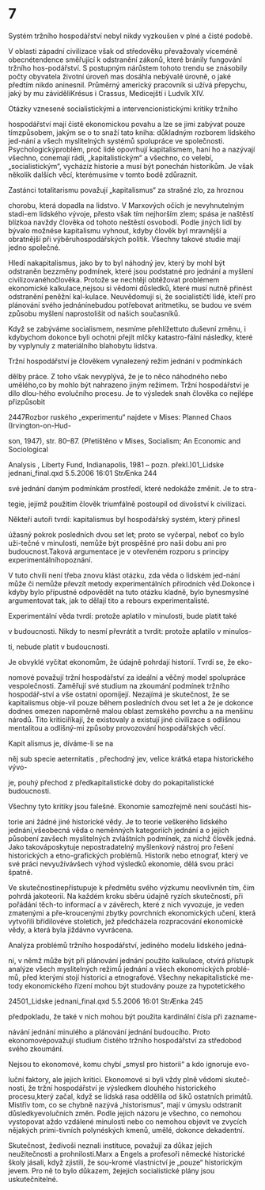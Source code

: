 # 7

Systém tržního hospodářství nebyl nikdy vyzkoušen v plné a čisté podobě.

V oblasti západní civilizace však od středověku převažovaly víceméně obecnétendence směřující k odstranění zákonů, které bránily fungování tržního hos-podářství. S postupným nárůstem tohoto trendu se znásobily počty obyvatela životní úroveň mas dosáhla nebývalé úrovně, o jaké předtím nikdo aninesnil. Průměrný americký pracovník si užívá přepychu, jaký by mu záviděliKrésus i Crassus, Medicejští i Ludvík XIV.

Otázky vznesené socialistickými a intervencionistickými kritiky tržního

hospodářství mají čistě ekonomickou povahu a lze se jimi zabývat pouze tímzpůsobem, jakým se o to snaží tato kniha: důkladným rozborem lidského jed-nání a všech myslitelných systémů spolupráce ve společnosti. Psychologickýproblém, proč lidé opovrhují kapitalismem, haní ho a nazývají všechno, conemají rádi, „kapitalistickým“ a všechno, co velebí, „socialistickým“, vycházíz historie a musí být ponechán historikům. Je však několik dalších věcí, kterémusíme v tomto bodě zdůraznit.

Zastánci totalitarismu považují „kapitalismus“ za strašné zlo, za hroznou

chorobu, která dopadla na lidstvo. V Marxových očích je nevyhnutelným stadi-em lidského vývoje, přesto však tím nejhorším zlem; spása je naštěstí blízkoa navždy člověka od tohoto neštěstí osvobodí. Podle jiných lidí by bývalo možnése kapitalismu vyhnout, kdyby člověk byl mravnější a obratnější při výběruhospodářských politik. Všechny takové studie mají jedno společné.

Hledí nakapitalismus, jako by to byl náhodný jev, který by mohl být odstraněn bezzměny podmínek, které jsou podstatné pro jednání a myšlení civilizovanéhočlověka. Protože se nechtějí obtěžovat problémem ekonomické kalkulace,nejsou si vědomi důsledků, které musí nutně přinést odstranění peněžní kal-kulace. Neuvědomují si, že socialističtí lidé, kteří pro plánování svého jednánínebudou potřebovat aritmetiku, se budou ve svém způsobu myšlení naprostolišit od našich současníků.

Když se zabýváme socialismem, nesmíme přehlížettuto duševní změnu, i kdybychom dokonce byli ochotni přejít mlčky katastro-fální následky, které by vyplynuly z materiálního blahobytu lidstva.

Tržní hospodářství je člověkem vynalezený režim jednání v podmínkách

dělby práce. Z toho však nevyplývá, že je to něco náhodného nebo umělého,co by mohlo být nahrazeno jiným režimem. Tržní hospodářství je dílo dlou-hého evolučního procesu. Je to výsledek snah člověka co nejlépe přizpůsobit

2447Rozbor ruského „experimentu“ najdete v Mises: Planned Chaos (Irvington-on-Hud-

son, 1947), str. 80–87. (Přetištěno v Mises, Socialism; An Economic and Sociological

Analysis , Liberty Fund, Indianapolis, 1981 – pozn. překl.)01_Lidske jednani_final.qxd 5.5.2006 16:01 StrÆnka 244

své jednání daným podmínkám prostředí, které nedokáže změnit. Je to stra-

tegie, jejímž použitím člověk triumfálně postoupil od divošství k civilizaci.

Někteří autoři tvrdí: kapitalismus byl hospodářský systém, který přinesl

úžasný pokrok posledních dvou set let; proto se vyčerpal, neboť co bylo uži-tečné v minulosti, nemůže být prospěšné pro naši dobu ani pro budoucnost.Taková argumentace je v otevřeném rozporu s principy experimentálníhopoznání.

V tuto chvíli není třeba znovu klást otázku, zda věda o lidském jed-nání může či nemůže převzít metody experimentálních přírodních věd.Dokonce i kdyby bylo přípustné odpovědět na tuto otázku kladně, bylo bynesmyslné argumentovat tak, jak to dělají tito a rebours experimentalisté.

Experimentální věda tvrdí: protože aplatilo v minulosti, bude platit také

v budoucnosti. Nikdy to nesmí převrátit a tvrdit: protože aplatilo v minulos-

ti, nebude platit v budoucnosti.

Je obvyklé vyčítat ekonomům, že údajně pohrdají historií. Tvrdí se, že eko-

nomové považují tržní hospodářství za ideální a věčný model spolupráce vespolečnosti. Zaměřují své studium na zkoumání podmínek tržního hospodář-ství a vše ostatní opomíjejí. Nezajímá je skutečnost, že se kapitalismus obje-vil pouze během posledních dvou set let a že je dokonce dodnes omezen napoměrně malou oblast zemského povrchu a na menšinu národů. Tito kriticiříkají, že existovaly a existují jiné civilizace s odlišnou mentalitou a odlišný-mi způsoby provozování hospodářských věcí.

Kapit alismus je, díváme-li se na

něj sub specie aeternitatis , přechodný jev, velice krátká etapa historického vývo-

je, pouhý přechod z předkapitalistické doby do pokapitalistické budoucnosti.

Všechny tyto kritiky jsou falešné. Ekonomie samozřejmě není součástí his-

torie ani žádné jiné historické vědy. Je to teorie veškerého lidského jednání,všeobecná věda o neměnných kategoriích jednání a o jejich působení zavšech myslitelných zvláštních podmínek, za nichž člověk jedná. Jako takováposkytuje nepostradatelný myšlenkový nástroj pro řešení historických a etno-grafických problémů. Historik nebo etnograf, který ve své práci nevyužívávšech výhod výsledků ekonomie, dělá svou práci špatně.

Ve skutečnostinepřistupuje k předmětu svého výzkumu neovlivněn tím, čím pohrdá jakoteorií. Na každém kroku sběru údajně ryzích skutečností, při pořádání těch-to informací a v závěrech, které z nich vyvozuje, je veden zmatenými a pře-kroucenými zbytky povrchních ekonomických učení, která vytvořili břídilovéve stoletích, jež předcházela rozpracování ekonomické vědy, a která byla jiždávno vyvrácena.

Analýza problémů tržního hospodářství, jediného modelu lidského jedná-

ní, v němž může být při plánování jednání použito kalkulace, otvírá přístupk analýze všech myslitelných režimů jednání a všech ekonomických problé-mů, před kterými stojí historici a etnografové. Všechny nekapitalistické me-tody ekonomického řízení mohou být studovány pouze za hypotetického

24501_Lidske jednani_final.qxd 5.5.2006 16:01 StrÆnka 245

předpokladu, že také v nich mohou být použita kardinální čísla při zazname-

návání jednání minulého a plánování jednání budoucího. Proto ekonomovépovažují studium čistého tržního hospodářství za středobod svého zkoumání.

Nejsou to ekonomové, komu chybí „smysl pro historii“ a kdo ignoruje evo-

luční faktory, ale jejich kritici. Ekonomové si byli vždy plně vědomi skuteč-nosti, že tržní hospodářství je výsledkem dlouhého historického procesu,který začal, když se lidská rasa oddělila od šiků ostatních primátů. Mistřiv tom, co se chybně nazývá „historismus“, mají v úmyslu odstranit důsledkyevolučních změn. Podle jejich názoru je všechno, co nemohou vystopovat aždo vzdálené minulosti nebo co nemohou objevit ve zvycích nějakých primi-tivních polynéských kmenů, umělé, dokonce dekadentní.

Skutečnost, žedivoši neznali instituce, považují za důkaz jejich neužitečnosti a prohnilosti.Marx a Engels a profesoři německé historické školy jásali, když zjistili, že sou-kromé vlastnictví je „pouze“ historickým jevem. Pro ně to bylo důkazem, žejejich socialistické plány jsou uskutečnitelné.


